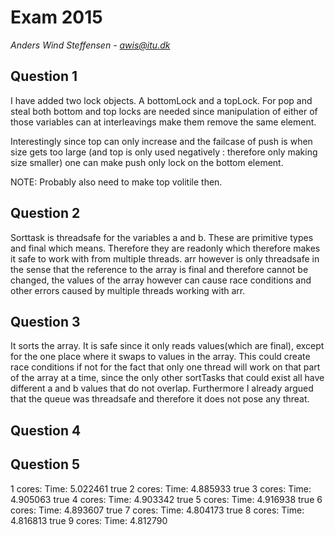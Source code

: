 # Exam 2015
*Anders Wind Steffensen - awis@itu.dk*


## Question 1
I have added two lock objects. A bottomLock and a topLock.
For pop and steal both bottom and top locks are needed since manipulation of either of those variables can at interleavings make them remove the same element.

Interestingly since top can only increase and the failcase of push is when size gets too large (and top is only used negatively : therefore only making size smaller) one can make push only lock on the bottom element.

NOTE: Probably also need to make top volitile then.


## Question 2
Sorttask is threadsafe for the variables a and b. These are primitive types and final which means. Therefore they are readonly which therefore makes it safe to work with from multiple threads. arr however is only threadsafe in the sense that the reference to the array is final and therefore cannot be changed, the values of the array however can cause race conditions and other errors caused by multiple threads working with arr.


## Question 3
It sorts the array.
It is safe since it only reads values(which are final), except for the one place where it swaps to values in the array. This could create race conditions if not for the fact that only one thread will work on that part of the array at a time, since the only other sortTasks that could exist all have different a and b values that do not overlap. Furthermore I already argued that the queue was threadsafe and therefore it does not pose any threat.


## Question 4

## Question 5

1 cores:        Time:   5.022461
true
2 cores:        Time:   4.885933
true
3 cores:        Time:   4.905063
true
4 cores:        Time:   4.903342
true
5 cores:        Time:   4.916938
true
6 cores:        Time:   4.893607
true
7 cores:        Time:   4.804173
true
8 cores:        Time:   4.816813
true
9 cores:        Time:   4.812790